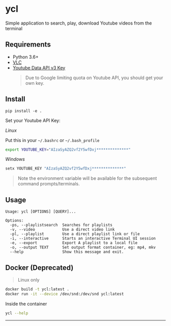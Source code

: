 # ycl
Simple application to search, play, download Youtube videos from the terminal

## Requirements

* Python 3.6+
* [VLC](https://www.videolan.org/vlc/)
* [Youtube Data API v3 Key](https://www.slickremix.com/docs/get-api-key-for-youtube/)
  > Due to Google limiting quota on Youtube API, you should get your own key.

## Install

```
pip install -e .
```

Set your Youtube API Key:

_Linux_

Put this in your `~/.bashrc` or `~/.bash_profile`
```bash
export YOUTUBE_KEY="AIzaSyAZQ2vf2Y5wfDxj**************"
```

_Windows_

```cmd
setx YOUTUBE_KEY "AIzaSyAZQ2vf2Y5wfDxj**************"
```
> Note the environment variable will be available for the subsequent command prompts/terminals.


## Usage

```
Usage: ycl [OPTIONS] [QUERY]...

Options:
  -ps, --playlistsearch  Searches for playlists
  -v, --video            Use a direct video link
  -pl, --playlist        Use a direct playlist link or file
  -i, --interactive      Starts an interactive Terminal UI session
  -e, --export           Export A playlist to a local file
  -o, --output TEXT      Set output format container, eg: mp4, mkv
  --help                 Show this message and exit.
```


## Docker (Deprecated)

> Linux only

```bash
docker build -t ycl:latest .
docker run -it --device /dev/snd:/dev/snd ycl:latest
```

Inside the container

```bash
ycl --help
```

---
